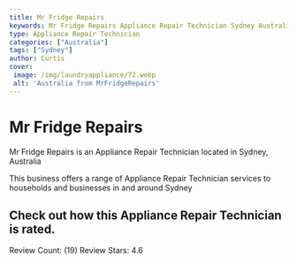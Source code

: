 ```yaml
---
title: Mr Fridge Repairs
keywords: Mr Fridge Repairs Appliance Repair Technician Sydney Australia 
type: Appliance Repair Technician 
categories: ["Australia"]
tags: ["Sydney"]
author: Curtis
cover:
 image: /img/laundryappliance/72.webp
 alt: 'Australia from MrFridgeRepairs'
---
```


# Mr Fridge Repairs
Mr Fridge Repairs is an Appliance Repair Technician located in Sydney, Australia

This business offers a range of Appliance Repair Technician services to households and businesses in and around Sydney

## Check out how this Appliance Repair Technician is rated.
Review Count: (19)
Review Stars: 4.6
